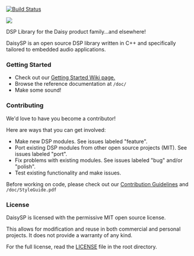 [![Build Status](https://travis-ci.org/electro-smith/DaisySP.svg?branch=master)](https://travis-ci.org/electro-smith/DaisySP)

![](https://github.com/andrewikenberry/DaisySP/blob/master/resources/assets/banner.png)

DSP Library for the Daisy product family...and elsewhere!

DaisySP is an open source DSP library written in C++ and specifically tailored to embedded audio applications. 
 
### Getting Started
- Check out our [Getting Started Wiki page.](https://github.com/electro-smith/DaisyWiki/wiki/1.-Getting-Started) 
- Browse the reference documentation at `/doc/`
- Make some sound!

### Contributing
We'd love to have you become a contributor!

Here are ways that you can get involved:
- Make new DSP modules. See issues labeled "feature".
- Port existing DSP modules from other open source projects (MIT). See issues labeled "port".
- Fix problems with existing modules. See issues labeled "bug" and/or "polish".
- Test existing functionality and make issues.

Before working on code, please check out our [Contribution Guidelines](https://github.com/electro-smith/DaisyWiki/wiki/2.-Contribution-Guidelines) and `/doc/StyleGuide.pdf`

### License
DaisySP is licensed with the permissive MIT open source license. 

This allows for modification and reuse in both commercial and personal projects. 
It does not provide a warranty of any kind. 

For the full license, read the [LICENSE](https://github.com/electro-smith/DaisySP/blob/master/LICENSE) file in the root directory. 
